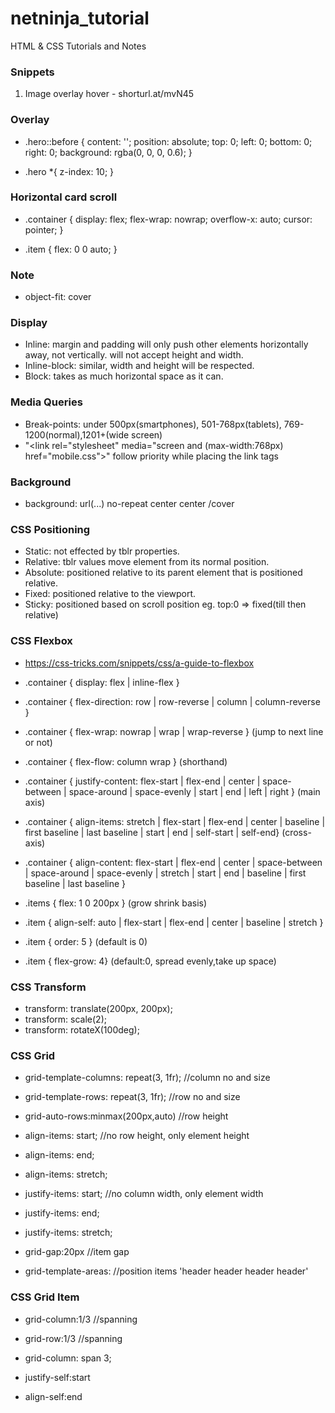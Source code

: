 # netninja_tutorial

HTML &amp; CSS Tutorials and Notes

### Snippets 

1. Image overlay hover - shorturl.at/mvN45

### Overlay

- .hero::before {
  content: '';
  position: absolute;
  top: 0;
  left: 0;
  bottom: 0;
  right: 0;
  background: rgba(0, 0, 0, 0.6);
  }
  
- .hero \*{
  z-index: 10;
  }

### Horizontal card scroll

- .container {
  display: flex;
  flex-wrap: nowrap;
  overflow-x: auto;
  cursor: pointer;
  }

- .item {
  flex: 0 0 auto;
  }

### Note

- object-fit: cover

### Display

- Inline: margin and padding will only push other elements horizontally away, not vertically. will not accept height and width.
- Inline-block: similar, width and height will be respected.
- Block: takes as much horizontal space as it can.

### Media Queries

- Break-points: under 500px(smartphones), 501-768px(tablets), 769-1200(normal),1201+(wide screen)
- "<link rel="stylesheet" media="screen and (max-width:768px) href="mobile.css">" follow priority while placing the link tags

### Background

- background: url(...) no-repeat center center /cover

### CSS Positioning

- Static: not effected by tblr properties.
- Relative: tblr values move element from its normal position.
- Absolute: positioned relative to its parent element that is positioned relative.
- Fixed: positioned relative to the viewport.
- Sticky: positioned based on scroll position eg. top:0 => fixed(till then relative)

### CSS Flexbox

- https://css-tricks.com/snippets/css/a-guide-to-flexbox
- .container { display: flex | inline-flex }
- .container { flex-direction: row | row-reverse | column | column-reverse }
- .container { flex-wrap: nowrap | wrap | wrap-reverse } (jump to next line or not)
- .container { flex-flow: column wrap } (shorthand)
- .container { justify-content: flex-start | flex-end | center | space-between | space-around | space-evenly | start | end | left | right } (main axis)
- .container { align-items: stretch | flex-start | flex-end | center | baseline | first baseline | last baseline | start | end | self-start | self-end} (cross-axis)
- .container {
  align-content: flex-start | flex-end | center | space-between | space-around | space-evenly | stretch | start | end | baseline | first baseline | last baseline }

- .items { flex: 1 0 200px } (grow shrink basis)
- .item { align-self: auto | flex-start | flex-end | center | baseline | stretch }
- .item { order: 5 } (default is 0)
- .item { flex-grow: 4} (default:0, spread evenly,take up space)

### CSS Transform

- transform: translate(200px, 200px);
- transform: scale(2);
- transform: rotateX(100deg);

### CSS Grid
  - grid-template-columns: repeat(3, 1fr);    //column no and size
  - grid-template-rows: repeat(3, 1fr);       //row no and size

  - grid-auto-rows:minmax(200px,auto)         //row height

  - align-items: start;                       //no row height, only element height
  - align-items: end;                          
  - align-items: stretch;


  - justify-items: start;                     //no column width, only element width
  - justify-items: end;                        
  - justify-items: stretch;

  - grid-gap:20px                             //item gap

  - grid-template-areas:                      //position items
    'header header header header'



### CSS Grid Item
  - grid-column:1/3                           //spanning
  - grid-row:1/3                              //spanning
  - grid-column: span 3;

  - justify-self:start
  - align-self:end
